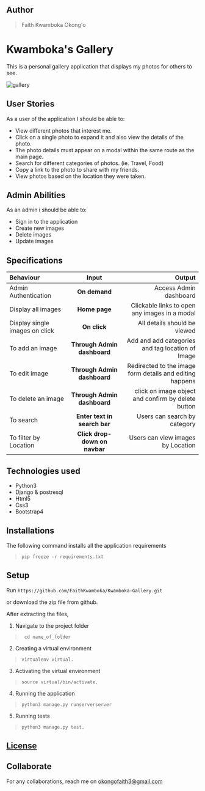 ## Author
> Faith Kwamboka Okong'o

# Kwamboka's Gallery
This is a personal gallery application that displays my photos for others to see.

![gallery](https://user-images.githubusercontent.com/100117264/170846752-bf477629-d175-4b06-829b-9f92d12ed29d.png)

## User Stories
As a user of the application I should be able to:
* View different photos that interest me.
* Click on a single photo to expand it and also view the details of the photo.
* The photo details must appear on a modal within the same route as the main page.
* Search for different categories of photos. (ie. Travel, Food)
* Copy a link to the photo to share with my friends.
* View photos based on the location they were taken.


## Admin Abilities
As an admin i should be able to:
* Sign in to the application
* Create new images 
* Delete images
* Update images

## Specifications
| Behaviour | Input | Output |
| :---------------- | :---------------: | ------------------: |
| Admin Authentication | **On demand** | Access Admin dashboard |
| Display all images | **Home page** | Clickable links to open any images in a modal |
| Display single images on click | **On  click** | All details should be viewed|
| To add an image  | **Through Admin dashboard** | Add and add categories and tag location of Image|
| To edit image  | **Through Admin dashboard** | Redirected to the  image form details and editing happens|
| To delete an image  | **Through Admin dashboard** | click on image object and confirm by delete button|
| To search  | **Enter text in search bar** | Users can search by category|
| To filter by Location  | **Click drop-down on navbar** | Users can view images by Location|

## Technologies used
* Python3
* Django & postresql
* Html5
* Css3
* Bootstrap4


## Installations

The following command installs all the application requirements
>``pip freeze -r requirements.txt``

## Setup
Run 
``https://github.com/FaithKwamboka/Kwamboka-Gallery.git``

or download the zip file from github.

After extracting the files, 

1. Navigate to the project folder
>`` cd name_of_folder`` 

2. Creating a virtual environment
>``virtualenv virtual.``

3. Activating the virtual environment
>``source virtual/bin/activate.``

4. Running the application
>``python3 manage.py runserverserver``

5. Running tests

 > ``python3 manage.py test.``

## [License](https://github.com/FaithKwamboka/Kwamboka-Gallery/blob/master/LICENSE)

## Collaborate
For any collaborations, reach me on [okongofaith3@gmail.com]()